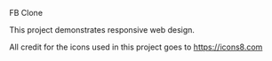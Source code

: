 FB Clone

This project demonstrates responsive web design. 

All credit for the icons used in this project goes to https://icons8.com

